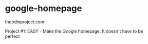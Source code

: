 # google-homepage
theodinproject.com

Project #1: EASY - Make the Google homepage.  It doesn't have to be perfect.
